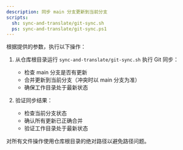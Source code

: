 ```yaml
---
description: 同步 main 分支更新到当前分支
scripts:
  sh: sync-and-translate/git-sync.sh
  ps: sync-and-translate/git-sync.ps1
---
```


根据提供的参数，执行以下操作：

1. 从仓库根目录运行 `sync-and-translate/git-sync.sh` 执行 Git 同步：
   - 检查 main 分支是否有更新
   - 合并更新到当前分支（冲突时以 main 分支为准）
   - 确保工作目录处于最新状态

2. 验证同步结果：
   - 检查当前分支状态
   - 确认所有更新已正确合并
   - 验证工作目录处于最新状态

对所有文件操作使用仓库根目录的绝对路径以避免路径问题。
